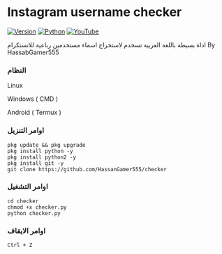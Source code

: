 # Instagram username checker

[![Version](https://img.shields.io/badge/Version-v1.0.0-blue)]()
[![Python](https://img.shields.io/badge/Python-v%2B-blue)]()
[![YouTube](https://img.shields.io/badge/Youtube-red)](https://youtube.com/c/HassanGamer555)


اداة بسيطة باللغة العربية تسخدم لاستخراج اسماء مستخدمين رباعية للانستكرام
By HassabGamer555

### النظام 

Linux

Windows ( CMD ) 

Android ( Termux ) 

### اوامر التنزيل

```
pkg update && pkg upgrade
pkg install python -y
pkg install python2 -y
pkg install git -y
git clone https://github.com/HassanGamer555/checker
```


### اوامر التشغيل

```
cd checker 
chmod +x checker.py
python checker.py
```

### اوامر الايقاف

```
Ctrl + Z
```
